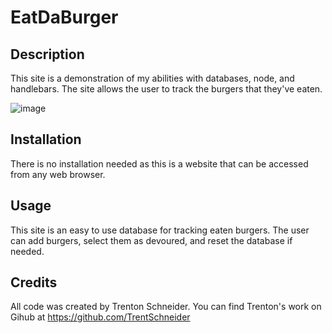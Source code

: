 # EatDaBurger

## Description

This site is a demonstration of my abilities with databases, node, and handlebars. The site allows the user to track the burgers that they've eaten.

![image](https://user-images.githubusercontent.com/64096701/91121630-35affc80-e666-11ea-9a82-f86fd17233aa.png)

## Installation

There is no installation needed as this is a website that can be accessed from any web browser.

## Usage

This site is an easy to use database for tracking eaten burgers. The user can add burgers, select them as devoured, and reset the database if needed.

## Credits

All code was created by Trenton Schneider. You can find Trenton's work on Gihub at https://github.com/TrentSchneider
